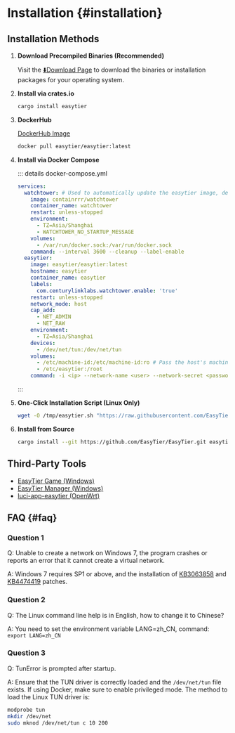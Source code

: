 # Installation {#installation}

## Installation Methods

1. **Download Precompiled Binaries (Recommended)**

   Visit the [⬇️Download Page](./download) to download the binaries or installation packages for your operating system.

2. **Install via crates.io**

   ```sh [cargo]
   cargo install easytier
   ```

3. **DockerHub**

   [DockerHub Image](https://hub.docker.com/layers/easytier/easytier)

   ```sh [docker]
   docker pull easytier/easytier:latest
   ```

4. **Install via Docker Compose**

   ::: details docker-compose.yml

   ```yaml [docker-compose.yml]
   services:
     watchtower: # Used to automatically update the easytier image, delete this part if not needed
       image: containrrr/watchtower
       container_name: watchtower
       restart: unless-stopped
       environment:
         - TZ=Asia/Shanghai
         - WATCHTOWER_NO_STARTUP_MESSAGE
       volumes:
         - /var/run/docker.sock:/var/run/docker.sock
       command: --interval 3600 --cleanup --label-enable
     easytier:
       image: easytier/easytier:latest
       hostname: easytier
       container_name: easytier
       labels:
         com.centurylinklabs.watchtower.enable: 'true'
       restart: unless-stopped
       network_mode: host
       cap_add:
         - NET_ADMIN
         - NET_RAW
       environment:
         - TZ=Asia/Shanghai
       devices:
         - /dev/net/tun:/dev/net/tun
       volumes:
         - /etc/machine-id:/etc/machine-id:ro # Pass the host's machine id into container
         - /etc/easytier:/root
       command: -i <ip> --network-name <user> --network-secret <password> -p tcp://<server_address>:11010
   ```

   :::

5. **One-Click Installation Script (Linux Only)**

   ```bash
   wget -O /tmp/easytier.sh "https://raw.githubusercontent.com/EasyTier/EasyTier/main/script/install.sh" && bash /tmp/easytier.sh install
   ```

6. **Install from Source**

   ```sh [cargo]
   cargo install --git https://github.com/EasyTier/EasyTier.git easytier
   ```

## Third-Party Tools

- [EasyTier Game (Windows)](/guide/gui/easytier-game)
- [EasyTier Manager (Windows)](/guide/gui/easytier-manager)
- [luci-app-easytier (OpenWrt)](https://github.com/EasyTier/luci-app-easytier)

## FAQ {#faq}

### Question 1

Q: Unable to create a network on Windows 7, the program crashes or reports an error that it cannot create a virtual network.

A: Windows 7 requires SP1 or above, and the installation of [KB3063858](https://www.microsoft.com/en-us/download/details.aspx?id=47409) and [KB4474419](https://www.catalog.update.microsoft.com/search.aspx?q=KB4474419) patches.

### Question 2

Q: The Linux command line help is in English, how to change it to Chinese?

A: You need to set the environment variable LANG=zh_CN, command: `export LANG=zh_CN`

### Question 3

Q: TunError is prompted after startup.

A: Ensure that the TUN driver is correctly loaded and the `/dev/net/tun` file exists. If using Docker, make sure to enable privileged mode. The method to load the Linux TUN driver is:

```bash
modprobe tun
mkdir /dev/net
sudo mknod /dev/net/tun c 10 200
```
